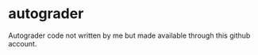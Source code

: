 autograder
==========

Autograder code not written by me but made available through this github account.
